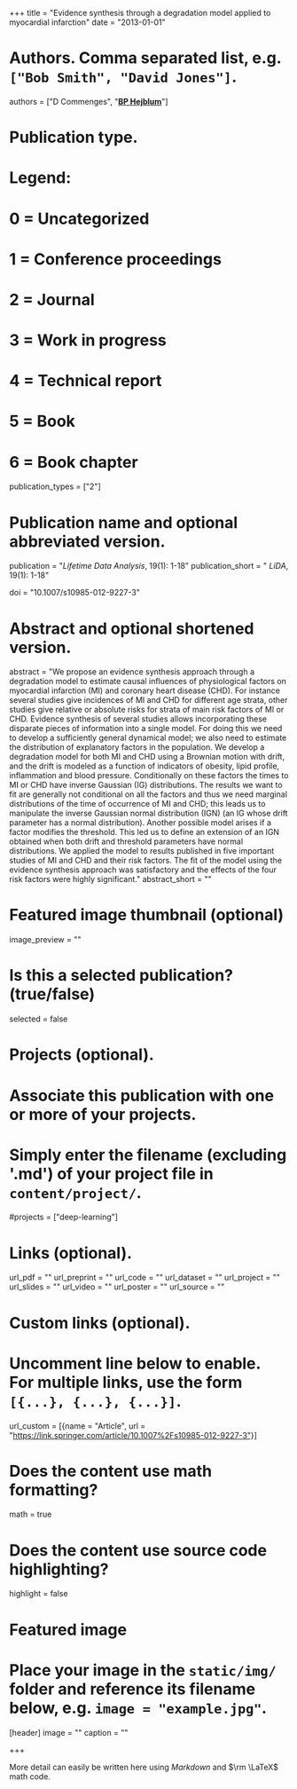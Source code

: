 +++
title = "Evidence synthesis through a degradation model applied to myocardial infarction"
date = "2013-01-01"

# Authors. Comma separated list, e.g. `["Bob Smith", "David Jones"]`.
authors = ["D Commenges", "<u>**BP Hejblum**</u>"]

# Publication type.
# Legend:
# 0 = Uncategorized
# 1 = Conference proceedings
# 2 = Journal
# 3 = Work in progress
# 4 = Technical report
# 5 = Book
# 6 = Book chapter
publication_types = ["2"]

# Publication name and optional abbreviated version.
publication = "*Lifetime Data Analysis*, 19(1): 1-18"
publication_short = " *LiDA*, 19(1): 1-18"

doi = "10.1007/s10985-012-9227-3"

# Abstract and optional shortened version.
abstract = "We propose an evidence synthesis approach through a degradation model to estimate causal influences of physiological factors on myocardial infarction (MI) and coronary heart disease (CHD). For instance several studies give incidences of MI and CHD for different age strata, other studies give relative or absolute risks for strata of main risk factors of MI or CHD. Evidence synthesis of several studies allows incorporating these disparate pieces of information into a single model. For doing this we need to develop a sufficiently general dynamical model; we also need to estimate the distribution of explanatory factors in the population. We develop a degradation model for both MI and CHD using a Brownian motion with drift, and the drift is modeled as a function of indicators of obesity, lipid profile, inflammation and blood pressure. Conditionally on these factors the times to MI or CHD have inverse Gaussian (IG) distributions. The results we want to fit are generally not conditional on all the factors and thus we need marginal distributions of the time of occurrence of MI and CHD; this leads us to manipulate the inverse Gaussian normal distribution (IGN) (an IG whose drift parameter has a normal distribution). Another possible model arises if a factor modifies the threshold. This led us to define an extension of an IGN obtained when both drift and threshold parameters have normal distributions. We applied the model to results published in five important studies of MI and CHD and their risk factors. The fit of the model using the evidence synthesis approach was satisfactory and the effects of the four risk factors were highly significant."
abstract_short = ""

# Featured image thumbnail (optional)
image_preview = ""

# Is this a selected publication? (true/false)
selected = false

# Projects (optional).
#   Associate this publication with one or more of your projects.
#   Simply enter the filename (excluding '.md') of your project file in `content/project/`.
#projects = ["deep-learning"]

# Links (optional).
url_pdf = ""
url_preprint = ""
url_code = ""
url_dataset = ""
url_project = ""
url_slides = ""
url_video = ""
url_poster = ""
url_source = ""

# Custom links (optional).
#   Uncomment line below to enable. For multiple links, use the form `[{...}, {...}, {...}]`.
url_custom = [{name = "Article", url = "https://link.springer.com/article/10.1007%2Fs10985-012-9227-3"}]

# Does the content use math formatting?
math = true

# Does the content use source code highlighting?
highlight = false

# Featured image
# Place your image in the `static/img/` folder and reference its filename below, e.g. `image = "example.jpg"`.
[header]
image = ""
caption = ""

+++

More detail can easily be written here using *Markdown* and $\rm \LaTeX$ math code.
